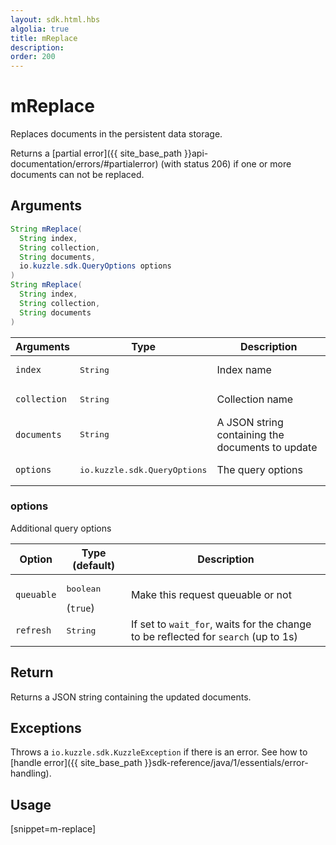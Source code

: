 ```yaml
---
layout: sdk.html.hbs
algolia: true
title: mReplace
description:
order: 200
---
```


# mReplace

Replaces documents in the persistent data storage.

Returns a [partial error]({{ site_base_path }}api-documentation/errors/#partialerror) (with status 206) if one or more documents can not be replaced.

## Arguments

```java
String mReplace(
  String index, 
  String collection, 
  String documents, 
  io.kuzzle.sdk.QueryOptions options
)
String mReplace(
  String index, 
  String collection, 
  String documents
)
```

| Arguments | Type | Description |
| --- | --- | --- |
| `index` | <pre>String</pre> | Index name |
| `collection` | <pre>String</pre> | Collection name |
| `documents` | <pre>String</pre> | A JSON string containing the documents to update |
| `options` | <pre>io.kuzzle.sdk.QueryOptions</pre> | The query options |

### options

Additional query options

| Option | Type (default) | Description |
| --- | --- | --- |
| `queuable` | <pre>boolean</pre> (`true`)| Make this request queuable or not |
| `refresh` | <pre>String</pre> | If set to `wait_for`, waits for the change to be reflected for `search` (up to 1s) |

## Return

Returns a JSON string containing the updated documents.

## Exceptions

Throws a `io.kuzzle.sdk.KuzzleException` if there is an error. See how to [handle error]({{ site_base_path }}sdk-reference/java/1/essentials/error-handling).

## Usage

[snippet=m-replace]
